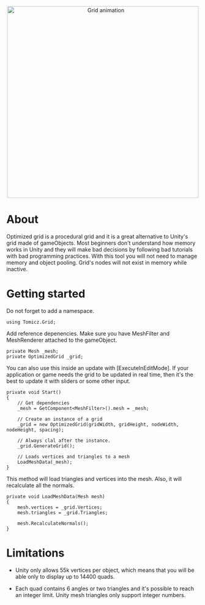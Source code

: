 
<p align="center">
<img src="https://media.giphy.com/media/mdFObXCvTojzmWnQvf/giphy.gif" alt="Grid animation" title="Grid GIF" width="500"/>
</p>

# About

Optimized grid is a procedural grid and it is a great alternative to Unity's grid made of gameObjects. Most beginners don't understand how memory works in Unity and they will make bad decisions by following bad tutorials with bad programming practices. With this tool you will not need to manage memory and object pooling. Grid's nodes will not exist in memory while inactive. 

# Getting started

Do not forget to add a namespace.
```
using Tomicz.Grid;
```	

Add reference depenencies. Make sure you have MeshFilter and MeshRenderer attached to the gameObject.
```
private Mesh _mesh;
private OptimizedGrid _grid;
```
You can also use this inside an update with [ExecuteInEditMode]. If your application or game needs the grid to be updated in real time, then it's the best to update it with sliders or some other input. 
```		
private void Start()
{
	// Get dependencies
	_mesh = GetComponent<MeshFilter>().mesh = _mesh;

	// Create an instance of a grid
	_grid = new OptimizedGrid(gridWidth, gridHeight, nodeWidth, nodeHeight, spacing);

	// Always clal after the instance.
	_grid.GenerateGrid();
	
	// Loads vertices and triangles to a mesh
	LoadMeshData(_mesh);
}

```

This method will load triangles and vertices into the mesh. Also, it will recalculate all the normals.
```
private void LoadMeshData(Mesh mesh)
{
	mesh.vertices = _grid.Vertices;
	mesh.triangles = _grid.Triangles;

	mesh.RecalculateNormals();
}
```

# Limitations

* Unity only allows 55k vertices per object, which means that you will be able only to display up to 14400 quads.

* Each quad contains 6 angles or two triangles and it's possible to reach an integer limit. Unity mesh triangles only support integer numbers. 